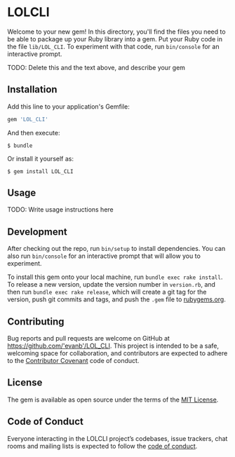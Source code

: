 # LOLCLI

Welcome to your new gem! In this directory, you'll find the files you need to be able to package up your Ruby library into a gem. Put your Ruby code in the file `lib/LOL_CLI`. To experiment with that code, run `bin/console` for an interactive prompt.

TODO: Delete this and the text above, and describe your gem

## Installation

Add this line to your application's Gemfile:

```ruby
gem 'LOL_CLI'
```

And then execute:

    $ bundle

Or install it yourself as:

    $ gem install LOL_CLI

## Usage

TODO: Write usage instructions here

## Development

After checking out the repo, run `bin/setup` to install dependencies. You can also run `bin/console` for an interactive prompt that will allow you to experiment.

To install this gem onto your local machine, run `bundle exec rake install`. To release a new version, update the version number in `version.rb`, and then run `bundle exec rake release`, which will create a git tag for the version, push git commits and tags, and push the `.gem` file to [rubygems.org](https://rubygems.org).

## Contributing

Bug reports and pull requests are welcome on GitHub at https://github.com/'evanb'/LOL_CLI. This project is intended to be a safe, welcoming space for collaboration, and contributors are expected to adhere to the [Contributor Covenant](http://contributor-covenant.org) code of conduct.

## License

The gem is available as open source under the terms of the [MIT License](https://opensource.org/licenses/MIT).

## Code of Conduct

Everyone interacting in the LOLCLI project’s codebases, issue trackers, chat rooms and mailing lists is expected to follow the [code of conduct](https://github.com/'evanb'/LOL_CLI/blob/master/CODE_OF_CONDUCT.md).
